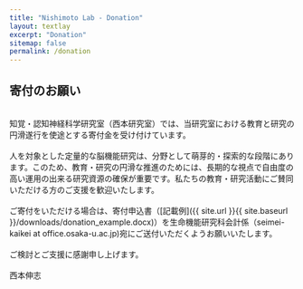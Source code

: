 ```yaml
---
title: "Nishimoto Lab - Donation"
layout: textlay
excerpt: "Donation"
sitemap: false
permalink: /donation
---
```


## 寄付のお願い
<br />
知覚・認知神経科学研究室（西本研究室）では、当研究室における教育と研究の円滑遂行を使途とする寄付金を受け付けています。
<br />
<br />
人を対象とした定量的な脳機能研究は、分野として萌芽的・探索的な段階にあります。このため、教育・研究の円滑な推進のためには、長期的な視点で自由度の高い運用の出来る研究資源の確保が重要です。私たちの教育・研究活動にご賛同いただける方のご支援を歓迎いたします。
<br />
<br />
ご寄付をいただける場合は、寄付申込書（[記載例]({{ site.url }}{{ site.baseurl }}/downloads/donation_example.docx)）を生命機能研究科会計係（seimei-kaikei at office.osaka-u.ac.jp)宛にご送付いただくようお願いいたします。
<br />
<br />
ご検討とご支援に感謝申し上げます。
<br />
<br />
西本伸志

